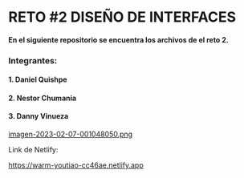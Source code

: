 #								**RETO #2 DISEÑO DE INTERFACES**

#### En el siguiente repositorio se encuentra los archivos de el reto 2.

### Integrantes:
#### 1. Daniel Quishpe
#### 2. Nestor Chumania
#### 3. Danny Vinueza

[imagen-2023-02-07-001048050.png](https://postimg.cc/yJF8CHcD)

Link de Netlify:

https://warm-youtiao-cc46ae.netlify.app
